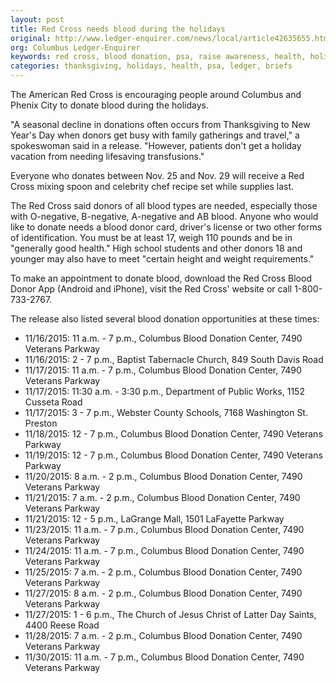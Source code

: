 ```yaml
---
layout: post
title: Red Cross needs blood during the holidays
original: http://www.ledger-enquirer.com/news/local/article42635655.html
org: Columbus Ledger-Enquirer
keywords: red cross, blood donation, psa, raise awareness, health, holidays, thanksgiving
categories: thanksgiving, holidays, health, psa, ledger, briefs
---
```


The American Red Cross is encouraging people around Columbus and Phenix City to donate blood during the holidays.

<!--break-->

"A seasonal decline in donations often occurs from Thanksgiving to New Year's Day when donors get busy with family gatherings and travel," a spokeswoman said in a release. "However, patients don't get a holiday vacation from needing lifesaving transfusions."

Everyone who donates between Nov. 25 and Nov. 29 will receive a Red Cross mixing spoon and celebrity chef recipe set while supplies last.

The Red Cross said donors of all blood types are needed, especially those with O-negative, B-negative, A-negative and AB blood. Anyone who would like to donate needs a blood donor card, driver's license or two other forms of identification. You must be at least 17, weigh 110 pounds and be in "generally good health." High school students and other donors 18 and younger may also have to meet "certain height and weight requirements."

To make an appointment to donate blood, download the Red Cross Blood Donor App (Android and iPhone), visit the Red Cross' website or call 1-800-733-2767.

The release also listed several blood donation opportunities at these times:

* 11/16/2015: 11 a.m. - 7 p.m., Columbus Blood Donation Center, 7490 Veterans Parkway
* 11/16/2015: 2 - 7 p.m., Baptist Tabernacle Church, 849 South Davis Road
* 11/17/2015: 11 a.m. - 7 p.m., Columbus Blood Donation Center, 7490 Veterans Parkway
* 11/17/2015: 11:30 a.m. - 3:30 p.m., Department of Public Works, 1152 Cusseta Road
* 11/17/2015: 3 - 7 p.m., Webster County Schools, 7168 Washington St. Preston
* 11/18/2015: 12 - 7 p.m., Columbus Blood Donation Center, 7490 Veterans Parkway
* 11/19/2015: 12 - 7 p.m., Columbus Blood Donation Center, 7490 Veterans Parkway
* 11/20/2015: 8 a.m. - 2 p.m., Columbus Blood Donation Center, 7490 Veterans Parkway
* 11/21/2015: 7 a.m. - 2 p.m., Columbus Blood Donation Center, 7490 Veterans Parkway
* 11/21/2015: 12 - 5 p.m., LaGrange Mall, 1501 LaFayette Parkway
* 11/23/2015: 11 a.m. - 7 p.m., Columbus Blood Donation Center, 7490 Veterans Parkway
* 11/24/2015: 11 a.m. - 7 p.m., Columbus Blood Donation Center, 7490 Veterans Parkway
* 11/25/2015: 7 a.m. - 2 p.m., Columbus Blood Donation Center, 7490 Veterans Parkway
* 11/27/2015: 8 a.m. - 2 p.m., Columbus Blood Donation Center, 7490 Veterans Parkway
* 11/27/2015: 1 - 6 p.m., The Church of Jesus Christ of Latter Day Saints, 4400 Reese Road
* 11/28/2015: 7 a.m. - 2 p.m., Columbus Blood Donation Center, 7490 Veterans Parkway
* 11/30/2015: 11 a.m. - 7 p.m., Columbus Blood Donation Center, 7490 Veterans Parkway
